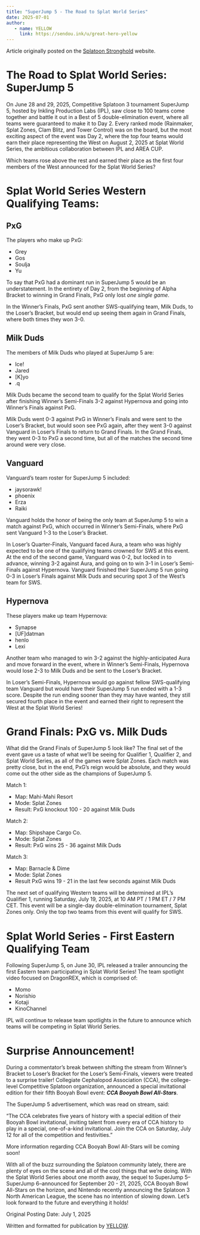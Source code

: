 ```yaml
---
title: "SuperJump 5 - The Road to Splat World Series"
date: 2025-07-01
author:
   - name: YELLOW
     link: https://sendou.ink/u/great-hero-yellow
---
```


Article originally posted on the [Splatoon Stronghold](https://www.splatoonstronghold.com/news/superjump-5-the-road-to-splat-world-series) website.

# **The Road to Splat World Series: SuperJump 5**

On June 28 and 29, 2025, Competitive Splatoon 3 tournament SuperJump 5, hosted by Inkling Production Labs (IPL), saw close to 100 teams come together and battle it out in a Best of 5 double-elimination event, where all teams were guaranteed to make it to Day 2\. Every ranked mode (Rainmaker, Splat Zones, Clam Blitz, and Tower Control) was on the board, but the most exciting aspect of the event was Day 2, where the top four teams would earn their place representing the West on August 2, 2025 at Splat World Series, the ambitious collaboration between IPL and AREA CUP. 

Which teams rose above the rest and earned their place as the first four members of the West announced for the Splat World Series? 

# **Splat World Series Western Qualifying Teams:**  

## **PxG**

The players who make up PxG:

* Grey  
* Gos  
* Soulja  
* Yu

To say that PxG had a dominant run in SuperJump 5 would be an understatement. In the entirety of Day 2, from the beginning of Alpha Bracket to winning in Grand Finals, PxG only lost *one single game*. 

In the Winner’s Finals, PxG sent another SWS-qualifying team, Milk Duds, to the Loser’s Bracket, but would end up seeing them again in Grand Finals, where both times they won 3-0. 

## **Milk Duds**

The members of Milk Duds who played at SuperJump 5 are: 

* Ice\!  
* Jared  
* \[K\]yo  
* .q

Milk Duds became the second team to qualify for the Splat World Series after finishing Winner’s Semi-Finals 3-2 against Hypernova and going into Winner’s Finals against PxG. 

Milk Duds went 0-3 against PxG in Winner’s Finals and were sent to the Loser’s Bracket, but would soon see PxG again, after they went 3-0 against Vanguard in Loser’s Finals to return to Grand Finals. In the Grand Finals, they went 0-3 to PxG a second time, but all of the matches the second time around were very close. 

## **Vanguard**

Vanguard’s team roster for SuperJump 5 included: 

* jaysorawk\!  
* phoenix  
* Erza  
* Raiki

Vanguard holds the honor of being the only team at SuperJump 5 to win a match against PxG, which occurred in Winner’s Semi-Finals, where PxG sent Vanguard 1-3 to the Loser’s Bracket. 

In Loser’s Quarter-Finals, Vanguard faced Aura, a team who was highly expected to be one of the qualifying teams crowned for SWS at this event. At the end of the second game, Vanguard was 0-2, but locked in to advance, winning 3-2 against Aura, and going on to win 3-1 in Loser’s Semi-Finals against Hypernova. Vanguard finished their SuperJump 5 run going 0-3 in Loser’s Finals against Milk Duds and securing spot 3 of the West’s team for SWS. 

## **Hypernova**

These players make up team Hypernova: 

* Synapse  
* \[UF\]datman  
* henlo  
* Lexi

Another team who managed to win 3-2 against the highly-anticipated Aura and move forward in the event, where in Winner’s Semi-Finals, Hypernova would lose 2-3 to Milk Duds and be sent to the Loser’s Bracket. 

In Loser’s Semi-Finals, Hypernova would go against fellow SWS-qualifying team Vanguard but would have their SuperJump 5 run ended with a 1-3 score. Despite the run ending sooner than they may have wanted, they still secured fourth place in the event and earned their right to represent the West at the Splat World Series\! 

# **Grand Finals: PxG vs. Milk Duds**

What did the Grand Finals of SuperJump 5 look like? The final set of the event gave us a taste of what we’ll be seeing for Qualifier 1, Qualifier 2, and Splat World Series, as all of the games were Splat Zones. Each match was pretty close, but in the end, PxG’s reign would be absolute, and they would come out the other side as the champions of SuperJump 5\. 

Match 1: 

- Map: Mahi-Mahi Resort  
- Mode: Splat Zones   
- Result: PxG knockout 100 \- 20 against Milk Duds

Match 2:

- Map: Shipshape Cargo Co.  
- Mode: Splat Zones  
- Result: PxG wins 25 \- 36 against Milk Duds

Match 3: 

- Map: Barnacle & Dime   
- Mode: Splat Zones  
- Result PxG wins 19 \- 21 in the last few seconds against Milk Duds

The next set of qualifying Western teams will be determined at IPL’s Qualifier 1, running Saturday, July 19, 2025, at 10 AM PT / 1 PM ET / 7 PM CET. This event will be a single-day double-elimination tournament, Splat Zones only. Only the top two teams from this event will qualify for SWS. 

# **Splat World Series \- First Eastern Qualifying Team**

Following SuperJump 5, on June 30, IPL released a trailer announcing the first Eastern team participating in Splat World Series\! The team spotlight video focused on DragonREX, which is comprised of: 

* Momo  
* Norishio  
* Kotaji  
* KinoChannel

IPL will continue to release team spotlights in the future to announce which teams will be competing in Splat World Series. 

# **Surprise Announcement\!**

During a commentator’s break between shifting the stream from Winner’s Bracket to Loser’s Bracket for the Loser’s Semi-Finals, viewers were treated to a surprise trailer\! Collegiate Cephalopod Association (CCA), the college-level Competitive Splatoon organization, announced a special invitational edition for their fifth Booyah Bowl event: ***CCA Booyah Bowl All-Stars***. 

The SuperJump 5 advertisement, which was read on stream, said: 

“The CCA celebrates five years of history with a special edition of their Booyah Bowl invitational, inviting talent from every era of CCA history to play in a special, one-of-a-kind invitational. Join the CCA on Saturday, July 12 for all of the competition and festivities.”

More information regarding CCA Booyah Bowl All-Stars will be coming soon\! 

With all of the buzz surrounding the Splatoon community lately, there are plenty of eyes on the scene and all of the cool things that we’re doing. With the Splat World Series about one month away, the sequel to SuperJump 5–SuperJump 6–announced for September 20 \- 21, 2025, CCA Booyah Bowl All-Stars on the horizon, and Nintendo recently announcing the Splatoon 3 North American League, the scene has no intention of slowing down. Let’s look forward to the future and everything it holds\! 

Original Posting Date: July 1, 2025

Written and formatted for publication by [YELLOW](https://bsky.app/profile/great-hero-yellow.bsky.social).
